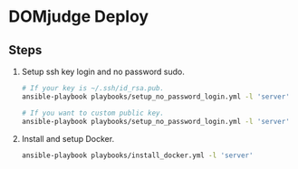 # DOMjudge Deploy

## Steps

1. Setup ssh key login and no password sudo.

    ```bash
    # If your key is ~/.ssh/id_rsa.pub.
    ansible-playbook playbooks/setup_no_password_login.yml -l 'server' --ask-pass --ask-become-pass
    
    # If you want to custom public key.
    ansible-playbook playbooks/setup_no_password_login.yml -l 'server' --ask-pass --ask-become-pass -e ssh_public_key_file=~/ssh/key.pub
    ```

2. Install and setup Docker.

    ```bash
    ansible-playbook playbooks/install_docker.yml -l 'server'
    ```
